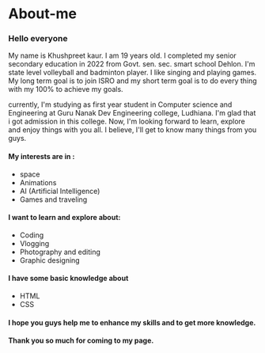 # About-me #
### Hello  everyone ###
My name is Khushpreet kaur. I am 19 years old. I completed my senior secondary education in 2022 from Govt. sen. sec. smart school Dehlon. I'm state level volleyball and badminton player. I like singing and playing games. My long term goal is to join ISRO and my short term goal is to do every thing with my 100% to achieve my goals. 
<br>

currently, I'm studying as first year student in Computer science and Engineering at Guru Nanak Dev Engineering college, Ludhiana. I'm glad that i got admission in this college. Now, I'm looking forward to learn, explore and enjoy things with you all. I believe, I'll get to know many things from you guys. 
<br>
#### My interests are in : ####
* space
* Animations
* AI (Artificial Intelligence)
* Games and traveling

#### I want to learn and explore about: ####
* Coding
* Vlogging
*  Photography and editing
*  Graphic designing

#### I have some basic knowledge about ####
* HTML
* CSS
#### I hope you guys help me to  enhance my skills and to get more knowledge. ####

#### Thank you so much for coming to my page. ####
